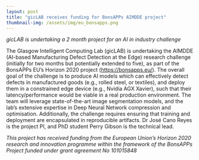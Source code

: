 ```yaml
---
layout: post
title: "gicLAB receives funding for BonsAPPs AIMDDE project"
thumbnail-img: /assets/img/eu_bonsapps.png
---
```


*gicLAB is undertaking a 2 month project for an AI in industry challenge*

The Glasgow Intelligent Computing Lab (gicLAB) is undertaking the AIMDDE (AI-based Manufacturing Defect Detection at the Edge) research challenge (initially for two months but potentially extended to five), as part of the BonsAPPs EU’s Horizon 2020 project (<https://bonsapps.eu/>). The overall goal of the challenge is to produce AI models which can effectively detect defects in manufactured goods (e.g., rolled steel, or textiles), and deploy them in a constrained edge device (e.g., Nvidia AGX Xavier), such that their latency/performance would be viable in a real production environment. The team will leverage state-of-the-art image segmentation models, and the lab’s extensive expertise in Deep Neural Network compression and optimisation. Additionally, the challenge requires ensuring that training and deployment are encapsulated in reproducible artifacts. Dr José Cano Reyes is the project PI, and PhD student Perry Gibson is the technical lead.

*This project has received funding from the European Union’s Horizon 2020 research and innovation programme within the framework of the BonsAPPs Project funded under grant agreement No 101015848*
